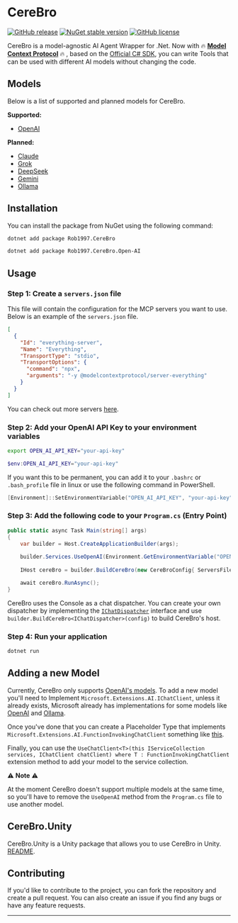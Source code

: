 # CereBro
[![GitHub release](https://img.shields.io/github/v/release/rob1997/CereBro?include_prereleases)](https://github.com/rob1997/CereBro/releases)
[![NuGet stable version](https://img.shields.io/nuget/v/Rob1997.CereBro)](https://www.nuget.org/packages/Rob1997.CereBro/)
[![GitHub license](https://img.shields.io/github/license/rob1997/CereBro)](https://opensource.org/licenses/MIT)

CereBro is a model-agnostic AI Agent Wrapper for .Net. Now with 🔥 **[Model Context Protocol](https://modelcontextprotocol.io/)** 🔥 , based on the [Official C# SDK](https://github.com/modelcontextprotocol/csharp-sdk), you can write Tools that can be used with different AI models without changing the code.

## Models

Below is a list of supported and planned models for CereBro.

**Supported:**

- [OpenAI](https://github.com/rob1997/CereBro/tree/main/src/CereBro.Open-AI/#cerebroopen-ai)

**Planned:**

- [Claude](https://claude.ai/)
- [Grok](https://x.ai/)
- [DeepSeek](https://www.deepseek.com/)
- [Gemini](https://gemini.google.com/)
- [Ollama](https://ollama.com/)

## Installation

You can install the package from NuGet using the following command:

```bash
dotnet add package Rob1997.CereBro

dotnet add package Rob1997.CereBro.Open-AI
```

## Usage

### Step 1: Create a `servers.json` file

This file will contain the configuration for the MCP servers you want to use. Below is an example of the `servers.json` file.

```json
[
  {
    "Id": "everything-server",
    "Name": "Everything",
    "TransportType": "stdio",
    "TransportOptions": {
      "command": "npx",
      "arguments": "-y @modelcontextprotocol/server-everything"
    }
  }
]
```
You can check out more servers [here](https://github.com/modelcontextprotocol/servers/).

### Step 2: Add your OpenAI API Key to your environment variables

```bash
export OPEN_AI_API_KEY="your-api-key"
```

```powershell
$env:OPEN_AI_API_KEY="your-api-key"
```

If you want this to be permanent, you can add it to your `.bashrc` or `.bash_profile` file in linux or use the following command in PowerShell.

```powershell
[Environment]::SetEnvironmentVariable("OPEN_AI_API_KEY", "your-api-key", "User")
```

### Step 3: Add the following code to your `Program.cs` (Entry Point)

```csharp
public static async Task Main(string[] args)
{
    var builder = Host.CreateApplicationBuilder(args);
    
    builder.Services.UseOpenAI(Environment.GetEnvironmentVariable("OPEN_AI_API_KEY"), "gpt-4o-mini");
            
    IHost cereBro = builder.BuildCereBro(new CereBroConfig{ ServersFilePath = "./servers.json" });

    await cereBro.RunAsync();
}
```

CereBro uses the Console as a chat dispatcher. You can create your own dispatcher by implementing the [`IChatDispatcher`](https://github.com/rob1997/CereBro/blob/main/src/CereBro/IChatDispatcher.cs) interface and use `builder.BuildCereBro<IChatDispatcher>(config)` to build CereBro's host.

### Step 4: Run your application

```bash
dotnet run
```

## Adding a new Model

Currently, CereBro only supports [OpenAI's models](https://platform.openai.com/docs/models). To add a new model you'll need to Implement `Microsoft.Extensions.AI.IChatClient`, unless it already exists, Microsoft already has implementations for some models like [OpenAI](https://learn.microsoft.com/en-us/dotnet/api/microsoft.extensions.ai.openaichatclient?view=net-9.0-pp) and [Ollama](https://learn.microsoft.com/en-us/dotnet/api/microsoft.extensions.ai.ollamachatclient?view=net-9.0-pp).

Once you've done that you can create a Placeholder Type that implements `Microsoft.Extensions.AI.FunctionInvokingChatClient` something like [this](https://github.com/rob1997/CereBro/blob/main/src/CereBro.Open-AI/OpenAIFunctionInvokingChatClient.cs).

Finally, you can use the `UseChatClient<T>(this IServiceCollection services, IChatClient chatClient)
where T : FunctionInvokingChatClient` extension method to add your model to the service collection.

⚠️ **Note** ⚠️

At the moment CereBro doesn't support multiple models at the same time, so you'll have to remove the `UseOpenAI` method from the `Program.cs` file to use another model.

## CereBro.Unity

CereBro.Unity is a Unity package that allows you to use CereBro in Unity. [README]().

## Contributing

If you'd like to contribute to the project, you can fork the repository and create a pull request. You can also create an issue if you find any bugs or have any feature requests.

---